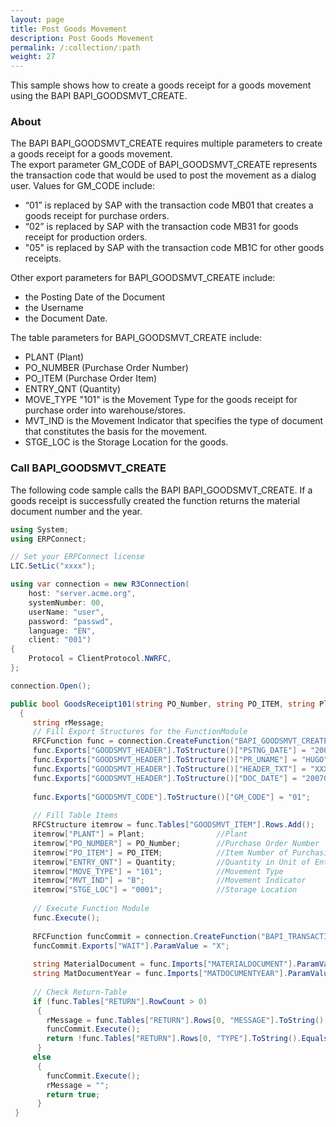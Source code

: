 ```yaml
---
layout: page
title: Post Goods Movement
description: Post Goods Movement
permalink: /:collection/:path
weight: 27
---
```


This sample shows how to create a goods receipt for a goods movement using the BAPI BAPI_GOODSMVT_CREATE. 

### About

The BAPI BAPI_GOODSMVT_CREATE requires multiple parameters to create a goods receipt for a goods movement.<br>
The export parameter GM_CODE of BAPI_GOODSMVT_CREATE represents the transaction code that would be used to post the movement as a dialog user. Values for GM_CODE include: 
- “01” is replaced by SAP with the transaction code MB01 that creates a goods receipt for purchase orders. 
- “02” is replaced by SAP with the transaction code MB31 for goods receipt for production orders.
- "05" is replaced by SAP with the transaction code MB1C for other goods receipts.

Other export parameters for BAPI_GOODSMVT_CREATE include:
- the Posting Date of the Document
- the Username
- the Document Date. 

The table parameters for BAPI_GOODSMVT_CREATE include:
- PLANT (Plant)
- PO_NUMBER (Purchase Order Number) 
- PO_ITEM (Purchase Order Item)
- ENTRY_QNT (Quantity)
- MOVE_TYPE "101" is the Movement Type for the goods receipt for purchase order into warehouse/stores.
- MVT_IND is the Movement Indicator that specifies the type of document that constitutes the basis for the movement.
- STGE_LOC is the Storage Location for the goods. 

### Call BAPI_GOODSMVT_CREATE

The following code sample calls the BAPI BAPI_GOODSMVT_CREATE.
If a goods receipt is successfully created the function returns the material document number and the year.

```csharp linenums="1"
using System;
using ERPConnect;

// Set your ERPConnect license
LIC.SetLic("xxxx");

using var connection = new R3Connection(
    host: "server.acme.org",
    systemNumber: 00,
    userName: "user",
    password: "passwd",
    language: "EN",
    client: "001")
{
    Protocol = ClientProtocol.NWRFC,
};

connection.Open();

public bool GoodsReceipt101(string PO_Number, string PO_ITEM, string Plant, decimal Quantity)
  {
     string rMessage;
     // Fill Export Structures for the FunctionModule
     RFCFunction func = connection.CreateFunction("BAPI_GOODSMVT_CREATE");
     func.Exports["GOODSMVT_HEADER"].ToStructure()["PSTNG_DATE"] = "20070921"; //Posting Date in the Document
     func.Exports["GOODSMVT_HEADER"].ToStructure()["PR_UNAME"] = "HUGO";       //UserName
     func.Exports["GOODSMVT_HEADER"].ToStructure()["HEADER_TXT"] = "XXX";      //HeaderText
     func.Exports["GOODSMVT_HEADER"].ToStructure()["DOC_DATE"] = "20070921";   //Document Date in Document
  
     func.Exports["GOODSMVT_CODE"].ToStructure()["GM_CODE"] = "01";
  
     // Fill Table Items 
     RFCStructure itemrow = func.Tables["GOODSMVT_ITEM"].Rows.Add();
     itemrow["PLANT"] = Plant;                //Plant
     itemrow["PO_NUMBER"] = PO_Number;        //Purchase Order Number
     itemrow["PO_ITEM"] = PO_ITEM;            //Item Number of Purchasing Document  
     itemrow["ENTRY_QNT"] = Quantity;         //Quantity in Unit of Entry
     itemrow["MOVE_TYPE"] = "101";            //Movement Type
     itemrow["MVT_IND"] = "B";                //Movement Indicator
     itemrow["STGE_LOC"] = "0001";            //Storage Location
  
     // Execute Function Module
     func.Execute();
  
     RFCFunction funcCommit = connection.CreateFunction("BAPI_TRANSACTION_COMMIT");
     funcCommit.Exports["WAIT"].ParamValue = "X";
  
     string MaterialDocument = func.Imports["MATERIALDOCUMENT"].ParamValue.ToString();
     string MatDocumentYear = func.Imports["MATDOCUMENTYEAR"].ParamValue.ToString();
  
     // Check Return-Table
     if (func.Tables["RETURN"].RowCount > 0)
      {
        rMessage = func.Tables["RETURN"].Rows[0, "MESSAGE"].ToString();
        funcCommit.Execute();
        return !func.Tables["RETURN"].Rows[0, "TYPE"].ToString().Equals("E");
      }
     else
      {
        funcCommit.Execute();
        rMessage = "";
        return true;
      }
 }
```
